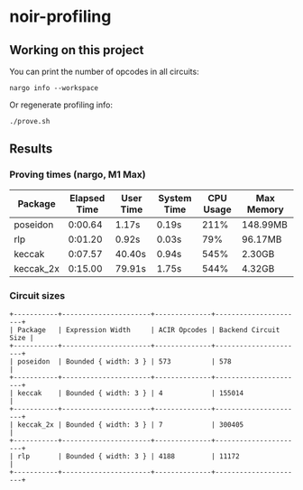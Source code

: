 # noir-profiling

## Working on this project
You can print the number of opcodes in all circuits:
```
nargo info --workspace
```

Or regenerate profiling info:
```
./prove.sh
```

## Results

### Proving times (nargo, M1 Max)

| Package    | Elapsed Time | User Time | System Time | CPU Usage | Max Memory |
|------------|--------------|-----------|-------------|-----------|------------|
| poseidon   |    0:00.64    |    1.17s  |     0.19s   |     211%  |  148.99MB   |
| rlp        |    0:01.20    |    0.92s  |     0.03s   |      79%  |   96.17MB   |
| keccak     |    0:07.57    |   40.40s  |     0.94s   |     545%  |    2.30GB   |
| keccak_2x  |    0:15.00    |   79.91s  |     1.75s   |     544%  |    4.32GB   |


### Circuit sizes

```
+-----------+----------------------+--------------+----------------------+
| Package   | Expression Width     | ACIR Opcodes | Backend Circuit Size |
+-----------+----------------------+--------------+----------------------+
| poseidon  | Bounded { width: 3 } | 573          | 578                  |
+-----------+----------------------+--------------+----------------------+
| keccak    | Bounded { width: 3 } | 4            | 155014               |
+-----------+----------------------+--------------+----------------------+
| keccak_2x | Bounded { width: 3 } | 7            | 300405               |
+-----------+----------------------+--------------+----------------------+
| rlp       | Bounded { width: 3 } | 4188         | 11172                |
+-----------+----------------------+--------------+----------------------+
```
